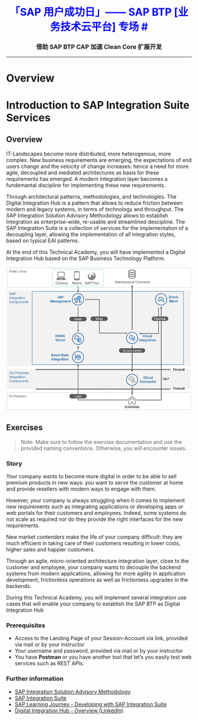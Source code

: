 <div class="draftWatermark"></div>

<h1 style="text-align: center;color:blue;font-weight:bold;">「SAP 用户成功日」—— SAP BTP [业务技术云平台] 专场 #</h1>
<h3 style="text-align: center;"> 借助 SAP BTP CAP 加速 Clean Core 扩展开发 </h3>


---

# Overview
# Introduction to SAP Integration Suite Services

## Overview
IT-Landscapes become more distributed, more heterogenous, more complex. New business requirements are emerging, the expectations of end users change and the velocity of change increases: hence a need for more agile, decoupled and mediated architectures as basis for these requirements has emerged. A modern Integration layer becomes a fundemantal discipline for implementing these new requirements.

Through architectural patterns, methodologies, and technologies. The Digital Integration Hub is a pattern that allows to reduce friction between modern and legacy systems, in terms of technology and throughput. The SAP Integration Solution Advisory Methodology allows to establish Integration as enterprise-wide, re-usable and streamlined descipline. The SAP Integration Suite is a collection of services for the implementation of a decoupling layer, allowing the implementation of all integration styles, based on typical EAI patterns.

At the end of this Technical Academy, you will have implemented a Digital Integration Hub based on the SAP Business Technology Platform.

![](vx_images/30219784621581.png)

## Exercises
> Note: Make sure to follow the exercise documentation and use the provided naming conventions. Otherwise, you will encounter issues.

### Story
Your company wants to become more digital in order to be able to sell premium products in new ways: you want to serve the customer at home and provide resellers with modern ways to engage with them.

However, your company is always struggling when it comes to implement new requirements such as integrating applications or developing apps or web portals for their customers and employees. Indeed, some systems do not scale as required nor do they provide the right interfaces for the new requirements.

New market contenders make the life of your company difficult: they are much efficient in taking care of their customers resulting in lower costs, higher sales and happier customers.

Through an agile, micro-oriented architecture integration layer, close to the customer and employee, your company wants to decouple the backend systems from modern applications, allowing for more agility in application development, frictionless operations as well as frictionless upgrades in the backends.

During this Technical Academy, you will implement several integration use cases that will enable your company to establish the SAP BTP as Digital Integration Hub

### Prerequisites
* Access to the Landing Page of your Session-Account via link, provided via mail or by your instructor
* Your username and password, provided via mail or by your instructor
* You have **Postman** or you have another tool that let’s you easily test web services such as REST APIs.

### Further information
* [SAP Integration Solution Advisory Methodology](https://help.sap.com/docs/integration-suite/sap-integration-suite/sap-integration-solution-advisory-methodology)
* [SAP Integration Suite](https://www.sap.com/products/technology-platform/integration-suite.html)
* [SAP Learning Journey - Developing with SAP Integration Suite](https://learning.sap.com/learning-journey/developing-with-sap-integration-suite)
* [Digital Integration Hub - Overview (LinkedIn)](https://www.linkedin.com/pulse/digital-integration-hub-turbocharges-your-api-strategy-pezzini/)